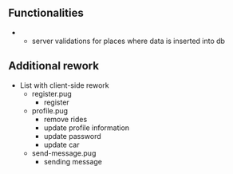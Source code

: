 ## Functionalities
- * server validations for places where data is inserted into db

## Additional rework
- List with client-side rework
    - register.pug
        - register
    - profile.pug
        - remove rides
        - update profile information
        - update password
        - update car
    - send-message.pug
        - sending message
